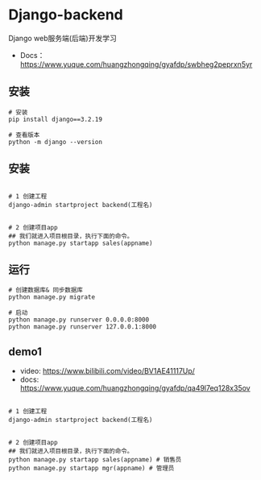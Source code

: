 <!--
 * @Description: 
 * @Author: HCQ
 * @Company(School): UCAS
 * @Email: 1756260160@qq.com
 * @Date: 2023-08-14 22:29:39
 * @LastEditTime: 2023-09-01 00:51:53
 * @FilePath: /Django-backend/README.md
-->
# Django-backend
Django web服务端(后端)开发学习

* Docs： https://www.yuque.com/huangzhongqing/gyafdp/swbheg2peprxn5yr



## 安装
```shell
# 安装
pip install django==3.2.19

# 查看版本
python -m django --version
```

## 安装
```shell

# 1 创建工程
django-admin startproject backend(工程名)


# 2 创建项目app
## 我们就进入项目根目录，执行下面的命令。
python manage.py startapp sales(appname)

```

## 运行
```shell
# 创建数据库& 同步数据库
python manage.py migrate

# 启动
python manage.py runserver 0.0.0.0:8000
python manage.py runserver 127.0.0.1:8000
```

## demo1
* video: https://www.bilibili.com/video/BV1AE41117Up/
* docs: https://www.yuque.com/huangzhongqing/gyafdp/qa49l7eq128x35ov

```shell

# 1 创建工程
django-admin startproject backend(工程名)


# 2 创建项目app
## 我们就进入项目根目录，执行下面的命令。
python manage.py startapp sales(appname) # 销售员
python manage.py startapp mgr(appname) # 管理员

```